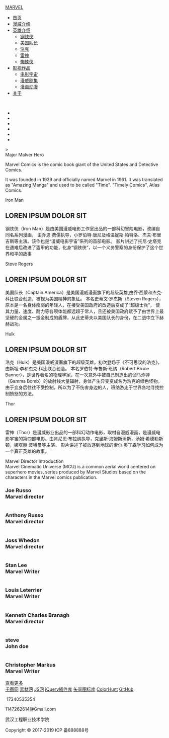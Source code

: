 <!DOCTYPE html>
<html lang="en">
<head>
    <meta charset="UTF-8">
    <title>漫威世界</title>
    <base target="_blank" />
    <meta name="viewport" content="width=device-width, initial-scale=1, minimum-scale=1, maximum-scale=1">
    <link rel = "Shortcut Icon" href=./favicon.ico>
    <link rel="stylesheet" href="css/font_1s8v5vjnh5gi/iconfont.css">
    <link rel="stylesheet" href="css/font_sda2z25sqlh/iconfont.css">
    <link rel="stylesheet" href="css/swiper.min.css">
    <script type="text/javascript" src="jq/swiper.min.js"></script>
    <script src="jq/jquery-3.3.1.min.js"></script>
    <link rel="stylesheet" href="css/topbottom.css">
    <link rel="stylesheet" href="css/initial.css">
    <link rel="stylesheet" href="css/index.css">
    <script src="jq/nva.js"></script>
    <script>
        window.onload=function () {
            var swiper = new Swiper('.swiper-container', {
                effect: 'coverflow',
                grabCursor: true,
                centeredSlides: true,
                slidesPerView: 'auto',
                coverflowEffect: {
                    rotate: 50,
                    stretch: 0,
                    depth: 100,
                    modifier: 1,
                    slideShadows : true,
                },
                pagination: {
                    el: '.swiper-pagination',
                },
            });
            document.getElementById("bgAudio").volume = 0.2;
        }
    </script>
</head>
<body>
<audio src="music/media1.mp3" id="bgAudio" autoplay="autoplay"></audio>
<!--导航栏-->
<div>
    <div class="nva">
        <div class="toubu">
            <div class="logo">
                     <a href="#"><p>MARVEL</p></a>
            </div>
            <div class="list">
                <ul class="list1">
                    <li><a href="Index.html">首页</a></li>
                    <li><a href="Introduction.html">漫威介绍</a></li>
                    <li><a href="Character.html">英雄介绍</a>
                        <ul class="sub">
                            <a href="IRON-MAN.html" target="_self"><li>钢铁侠</li></a>
                            <a href="Rogers.html"><li>美国队长</li></a>
                            <a href="hulk.html"><li>浩克</li></a>
                            <a href="Thor.html"><li>雷神</li></a>
                            <a href="spider.html"><li>蜘蛛侠</li></a>
                        </ul>
                    </li>
                    <li><a href="Universe.html">影视作品</a>
                        <ul class="sub">
                            <a href="Universe.html"><li>电影宇宙</li></a>
                            <a href=""><li>漫威剧集</li></a>
                            <a href=""><li>漫画动漫</li></a>
                        </ul>
                    </li>
                    <li><a href="Related.html">关于</a></li>
                </ul>
            </div>
        </div>
    </div>
</div>
<!--轮播图-->
<div class="zhanshi">
        <div class="slideBox" id="slidebox">
                <img src="img/img1.jpg" alt=""style="display: block"/>
                <img src="img/img2.jpg" alt="" />
                <img src="img/img3.jpg" alt="" />
                <img src="img/img4.jpg" alt="" />
                <img src="img/img5.jpg" alt="" />
                <img src="img/img6.jpg" alt="" />
              <ul>
                <li></li>
                <li></li>
                <li></li>
                <li></li>
                <li></li>
                <li></li>
              </ul>>
        <!-- 左右按钮-->
            <span class="iconfont icon-zuo" id="gopre"></span>
            <span class="iconfont icon-you" id="gonext"></span>
            <!--<script type="text/javascript" src="http://libs.baidu.com/jquery/1.11.1/jquery.js"></script>-->
        </div>
    <script src="jq/index.js" type="text/javascript" charset="UTF-8"></script>
</div>
<!--角色介绍-->
<div id="contents">
    <div class="intow">
        <span>M</span><span>a</span><span>j</span><span>o</span><span>r</span>
        <span>M</span><span>a</span><span>l</span><span>v</span><span>e</span><span>r</span>
        <span>H</span><span>e</span><span>r</span><span>o</span>
    </div>
    <div class="intow1">
    </div>
    <div class="intow2">
        <p>Marvel Comics is the comic book giant of the United States and Detective Comics.</p>
    <p> It was founded in 1939 and officially named Marvel in 1961. It was translated as "Amazing Manga" and used to be called "Time". "Timely Comics", Atlas Comics.</p>
    </div>
    <div class="contes">
    <section id="itemline">
    <div class="item">
        <a href="IRON-MAN.html" target="_blank">
            <div class="bg" style="background-image: url(img/js1.jpg);"></div>
        </a>
    <div class="year">
        <p>Iron Man</p>
    </div>
    <div class="content">
        <h1>LOREN IPSUM DOLOR SIT</h1>
        <P>
            钢铁侠（Iron Man）是由美国漫威电影工作室出品的一部科幻冒险电影，改编自同名系列漫画，
            由乔恩·费儒执导，小罗伯特·唐尼及格温妮斯·帕特洛、杰夫·布里吉斯等主演。该作也是“漫威电影宇宙”系列的首部电影。
            影片讲述了托尼·史塔克在遇难后改进了盔甲的功能，化身“钢铁侠”，以一个义务警察的身份保护了这个世界和平的故事
        </P>
    </div>
    </div>
    <div class="item">
        <a href="Rogers.html" target="_blank">
            <div class="bg" style="background-image: url(img/js2.jpg);"></div>
        </a>
        <div class="year">
            <p>Steve Rogers</p>
        </div>
        <div class="content">
            <h1>LOREN IPSUM DOLOR SIT</h1>
            <P>
                美国队长（Captain America）是美国漫威漫画旗下的超级英雄,由乔·西蒙和杰克·科比联合创造，被视为美国精神的象征。
                本名史蒂文·罗杰斯（Steven Rogers），原本是一名身体瘦弱的年轻人，在接受美国政府的改造后变成了“超级士兵”，
                使其力量、速度、耐力等各项体能都远超于常人，且还被美国政府赋予了由世界上最坚硬的金属之一振金制成的盾牌，从此史蒂夫以美国队长的身份，在二战中立下赫赫战功。
            </P>
        </div>
    </div>
    <div class="item">
        <a href="hulk.html" target="_blank">
            <div class="bg" style="background-image: url(img/js3.jpg);"></div>
        </a>
        <div class="year">
            <p>Hulk</p>
        </div>
        <div class="content">
            <h1>LOREN IPSUM DOLOR SIT</h1>
            <P>
                浩克（Hulk）是美国漫威漫画旗下的超级英雄，初次登场于《不可思议的浩克》，由斯坦·李和杰克·科比联合创造。
                本名罗伯特·布鲁斯·班纳（Robert Bruce Banner），是世界著名的物理学家，在一次意外中被自己制造出的伽马炸弹（Gamma Bomb）的放射线大量辐射，身体产生异变变成名为浩克的绿色怪物。
                由于变身后往往不受控制，所以为了不伤害身边的人，班纳游走于世界各地寻找控制愤怒的方法。
            </P>
        </div>
    </div>
    <div class="item">
        <a href="Thor.html" target="_blank">
            <div class="bg" style="background-image: url(img/js4.jpg);"></div>
        </a>
        <div class="year">
            <p>Thor</p>
        </div>
        <div class="content">
            <h1>LOREN IPSUM DOLOR SIT</h1>
            <P>
                雷神（Thor）是漫威影业出品的一部科幻动作电影，取材自漫威漫画，是漫威电影宇宙的第四部电影。由肯尼思·布拉纳执导，克里斯·海姆斯沃斯，汤姆·希德勒斯顿，娜塔丽·波特曼等主演。
                影片讲述了被放逐到地球的索尔·奥丁森学习如何成为一个真正英雄的故事。
            </P>
        </div>
    </div>
    </section>
</div>
</div>
<!--导演介绍-->
<div id="tribus">
    <div class="trinus-inone">
        <span>M</span><span>a</span><span>r</span><span>v</span><span>e</span><span>l</span>
        <span>D</span><span>i</span><span>r</span><span>e</span><span>c</span><span>t</span><span>o</span><span>r</span>
        <span>I</span><span>n</span><span>t</span><span>r</span><span>o</span><span>d</span><span>u</span><span>c</span><span>t</span><span>i</span><span>o</span><span>n</span>
        <div class="trinus-inone1">
            Marvel Cinematic Universe (MCU) is a common aerial world centered on superhero movies, series produced by Marvel Studios based on the characters in the Marvel comics publication.
        </div>
    </div>
    <div class="trinus-intow">
        <div class="swiper-container">
            <div class="swiper-wrapper">
                <div class="swiper-slide">
                    <div class="trinus-img">
                        <img src="img/rw1.jpg" alt="">
                    </div>
                    <div class="triuns-data">
                    <h3>Joe Russo<br><span>Marvel director</span></h3>
                    </div>
                </div>
                <div class="swiper-slide">
                    <div class="trinus-img">
                        <img src="img/rw2.jpg" alt="">
                    </div>
                    <div class="triuns-data">
                        <h3>Anthony Russo<br><span>Marvel director</span></h3>
                    </div>
                </div>
                <div class="swiper-slide">
                    <div class="trinus-img">
                        <img src="img/rw3.jpg" alt="">
                    </div>
                    <div class="triuns-data">
                        <h3>Joss Whedon<br><span>Marvel director</span></h3>
                    </div>
                </div>
                <div class="swiper-slide">
                    <div class="trinus-img">
                        <a href="Introduction.html#contents-idt"><img src="img/rw4.jpg" alt="" class="trinus-move"></a>
                        <!--<img src="img/noise.png" alt="" class="trinus-move1"
                        style="border: none;">-->
                    </div>
                    <div class="triuns-data">
                        <h3>Stan Lee<br><span>Marvel Writer</span></h3>
                    </div>
                </div>
                <div class="swiper-slide">
                    <div class="trinus-img">
                        <img src="img/rw5.png" alt="">
                    </div>
                    <div class="triuns-data">
                        <h3>Louis Leterrier<br><span>Marvel Writer</span></h3>
                    </div>
                </div>
                <div class="swiper-slide">
                    <div class="trinus-img">
                        <img src="img/rw6.jpg" alt="">
                    </div>
                    <div class="triuns-data">
                        <h3>Kenneth Charles Branagh<br><span>Marvel director</span></h3>
                    </div>
                </div>
                <div class="swiper-slide">
                    <div class="trinus-img">
                        <img src="img/rw7.jpg" alt="">
                    </div>
                    <div class="triuns-data">
                        <h3>steve<br><span>John doe</span></h3>
                    </div>
                </div>
                <div class="swiper-slide">
                    <div class="trinus-img">
                        <img src="img/rw8.jpg" alt="">
                    </div>
                    <div class="triuns-data">
                        <h3>Christopher Markus<br><span>Marvel Writer</span></h3>
                    </div>
                </div>
            </div>
            <div class="trinus-more">
                <a href="Introduction.html">查看更多</a>
            </div>
       <!-- </div>
            &lt;!&ndash; Add Pagination &ndash;&gt;
            <div class="swiper-pagination"></div>
        </div>-->
        </div>
    </div>
</div>
<!--底部开始-->
<div class="footer">
    <div class="footer-web">
        <a href="javascript:;">千图网</a>
        <a href="javascript:;">素材网</a>
        <a href="javascript:;">JS网</a>
        <a href="javascript:;">jQuery插件库</a>
        <a href="javascript:;">矢量图标库</a>
        <a href="javascript:;">ColorHunt</a>
        <a href="javascript:;">GitHub</a>
    </div>
    <div class="footer-contact">
        <div class="footer-phones">
            <div><img src="img/rwm.png" alt=""></div>
            <div class="footer-phone">
                <p class="footer-top"><i class="iconfont icon-shouji"></i>&nbsp;17340535354</p>
                <p class="footer-bottom"><i class="iconfont icon-youxiang"></i>  1147262614@Gmail.com</p>
            </div>
            <div class="footer-address">
                <p class="contact-top"><span class="right">武汉工程职业技术学院</span></p>
                <p class="contact-bottom"><span class="right">Copyright © 2017-2019 ICP 备888888号</span></p>
            </div>
        </div>
    </div>
</div>
</body>
</html>
